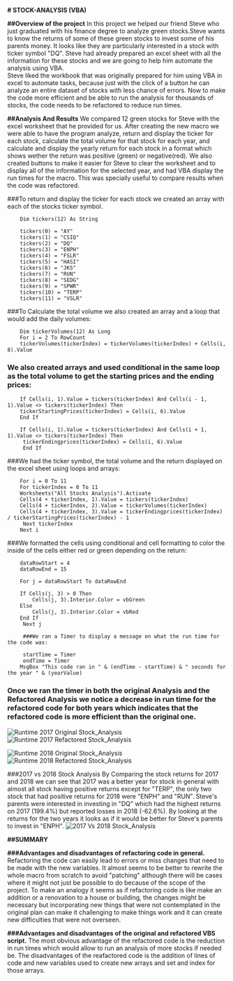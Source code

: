 **# STOCK-ANALYSIS (VBA)**

**##Overview of the project**
    In this project we helped our friend Steve who just graduated with his finance degree to analyze green stocks.Steve wants to know the returns of some  of these green stocks to invest some of his parents money. It looks like they are particularly interested in a stock with ticker symbol "DQ".  Steve had already prepared an excel sheet with all the information for these stocks and we are going to help him automate the analysis using VBA.  
    Steve liked the workbook that was originally prepared for him using VBA in excel to automate tasks, because just with the click of a button he can analyze an entire dataset of stocks with less chance of errors. Now to make the code more efficient and be able to run the analysis for thousands of stocks, the code needs to be refactored to reduce  run times.

**##Analysis And Results**
    We compared 12 green stocks for Steve with the excel worksheet that he provided for us. After creating the new macro we were able to have the program analyze, return and display the ticker for each stock, calculate the total volume for that stock for each year, and calculate and display the yearly return for each stock in a format which shows wether the return was positive (green) or negative(red).
    We also created buttons to make it easier for Steve to clear the worksheet and to display all of the information for the selected year, and had VBA display the run times for the macro. This was specially useful to compare results when the code was refactored.

###To return and display the ticker for each stock we created an array with each of the stocks ticker symbol.

        Dim tickers(12) As String
    
        tickers(0) = "AY"
        tickers(1) = "CSIQ"
        tickers(2) = "DQ"
        tickers(3) = "ENPH"
        tickers(4) = "FSLR"
        tickers(5) = "HASI"
        tickers(6) = "JKS"
        tickers(7) = "RUN"
        tickers(8) = "SEDG"
        tickers(9) = "SPWR"
        tickers(10) = "TERP"
        tickers(11) = "VSLR"

###To Calculate the total volume we also created an array and a loop that would add the daily volumes: 
       
        Dim tickerVolumes(12) As Long
        For i = 2 To RowCount
        tickerVolumes(tickerIndex) = tickerVolumes(tickerIndex) + Cells(i, 8).Value
        
### We also created arrays and used conditional in the same loop as the total volume to get the starting prices and the ending prices:
        
        If Cells(i, 1).Value = tickers(tickerIndex) And Cells(i - 1, 1).Value <> tickers(tickerIndex) Then    
        tickerStartingPrices(tickerIndex) = Cells(i, 6).Value  
        End If
        
        If Cells(i, 1).Value = tickers(tickerIndex) And Cells(i + 1, 1).Value <> tickers(tickerIndex) Then   
         tickerEndingprices(tickerIndex) = Cells(i, 6).Value 
         End If

###We had the ticker symbol, the total volume and the return displayed on the excel sheet using loops and arrays:
       
        For i = 0 To 11
        For tickerIndex = 0 To 11
        Worksheets("All Stocks Analysis").Activate
        Cells(4 + tickerIndex, 1).Value = tickers(tickerIndex)
        Cells(4 + tickerIndex, 2).Value = tickerVolumes(tickerIndex)
        Cells(4 + tickerIndex, 3).Value = tickerEndingprices(tickerIndex) / tickerStartingPrices(tickerIndex) - 1
         Next tickerIndex
        Next i

###We formatted the cells using conditional and cell formatting to color the inside of the cells either red or green depending on the return:

        dataRowStart = 4
        dataRowEnd = 15

        For j = dataRowStart To dataRowEnd
        
        If Cells(j, 3) > 0 Then
            Cells(j, 3).Interior.Color = vbGreen 
        Else
            Cells(j, 3).Interior.Color = vbRed
        End If
         Next j

         ###We ran a Timer to display a message on what the run time for the code was:

         startTime = Timer 
         endTime = Timer
        MsgBox "This code ran in " & (endTime - startTime) & " seconds for the year " & (yearValue)

### Once we ran the timer in both the original Analysis and the Refactored Analysis we notice a decrease in run time for the refactored code for both years which indicates that the refactored code is more efficient than the original one.
![Runtime 2017 Original Stock_Analysis](https://user-images.githubusercontent.com/104289098/168509649-538acbf6-7a0b-4f0f-909c-f4a9b1c55240.png)
![Runtime 2017 Refactored Stock_Analysis](https://user-images.githubusercontent.com/104289098/168509672-77fe7afa-e6a8-4d91-8d80-fc028363a196.png)

![Runtime 2018 Original Stock_Analysis](https://user-images.githubusercontent.com/104289098/168509684-dbd58af3-bb1e-4c61-93ab-8c277514178e.png)
![Runtime 2018 Refactored Stock_Analysis](https://user-images.githubusercontent.com/104289098/168509700-4a11ce88-6c28-4eaf-ab9c-494f89fe9bab.png)


       
###2017 vs 2018 Stock Analysis
By Comparing the stock returns for 2017 and 2018 we can see that 2017 was a better year for stock in general with almost all stock having positive returns except for "TERP", the only two stock that had positive returns for 2018 were "ENPH" and "RUN". Steve's parents were interested in investing in "DQ" which had the highest returns on 2017 (199.4%) but reported losses in 2018 (-62.6%). By looking at the returns for the two years it looks as if it would be better for Steve's parents to invest in "ENPH".
 ![2017 Vs 2018 Stock_Analysis](https://user-images.githubusercontent.com/104289098/168509459-0705f848-7378-4ab6-b1a0-835450713c6e.png)
       
        

**##SUMMARY**

**###Advantages and disadvantages of refactoring code in general.**
    Refactoring the code can easily lead to errors or miss changes that need to be made with the new variables. It almost seems to be better to rewrite the whole macro from scratch to avoid "patching" although there will be cases where it might not just be possible to do because of the scope of the project. To make an analogy it seems as if refactoring code is like make an addition or a renovation to a house or building, the changes might be necessary but incorporating new things that were not contemplated in the original plan can make it challenging to make things work and it can create new difficulties that were not overseen.

  **###Advantages and disadvantages of the original and refactored VBS script.**
        The most obvious advantage of the refactored code is the reduction in run times which would allow to run an analysis of more stocks if needed be. The disadvantages of the reafactored code is the addition of lines of code and new variables used to create new arrays and set and index for those arrays. 

